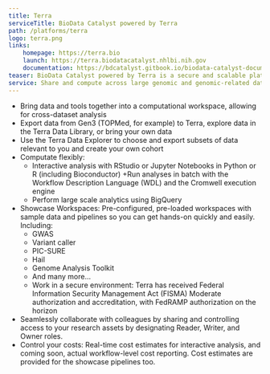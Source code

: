 ```yaml
---
title: Terra
serviceTitle: BioData Catalyst powered by Terra
path: /platforms/terra
logo: terra.png
links: 
    homepage: https://terra.bio
    launch: https://terra.biodatacatalyst.nhlbi.nih.gov
    documentation: https://bdcatalyst.gitbook.io/biodata-catalyst-documentation/analyze-data/terra
teaser: BioData Catalyst powered by Terra is a secure and scalable platform for biomedical researchers to import and access data, run analysis tools, and collaborate easily with others, in a secure environment.
service: Share and compute across large genomic and genomic-related datasets. Terra offers a stand-alone computational workspace model that provides a secure collaborative place to organize data, run and monitor Workflow Description Language (WDL) analysis pipelines, and perform interactive analysis using applications such as RStudio, Jupyter Notebooks, and the Hail GWAS tool.
---
```

- Bring data and tools together into a computational workspace, allowing for cross-dataset analysis
- Export data from Gen3 (TOPMed, for example) to Terra, explore data in the Terra Data Library, or bring your own data
- Use the Terra Data Explorer to choose and export subsets of data relevant to you and create your own cohort
- Computate flexibly:
    + Interactive analysis with RStudio or Jupyter Notebooks in Python or R (including Bioconductor)
    +Run analyses in batch with the Workflow Description Language (WDL) and the Cromwell execution engine
    + Perform large scale analytics using BigQuery
- Showcase Workspaces: Pre-configured, pre-loaded workspaces with sample data and pipelines so you can get hands-on quickly and easily.  Including:
    + GWAS
    + Variant caller
    + PIC-SURE
    + Hail
    + Genome Analysis Toolkit
    + And many more... 
    + Work in a secure environment: Terra has received Federal Information Security Management Act (FISMA) Moderate authorization and accreditation, with FedRAMP authorization on the horizon
- Seamlessly collaborate with colleagues by sharing and controlling access to your research assets by designating Reader, Writer, and Owner roles.
- Control your costs: Real-time cost estimates for interactive analysis, and coming soon, actual workflow-level cost reporting. Cost estimates are provided for the showcase pipelines too.
